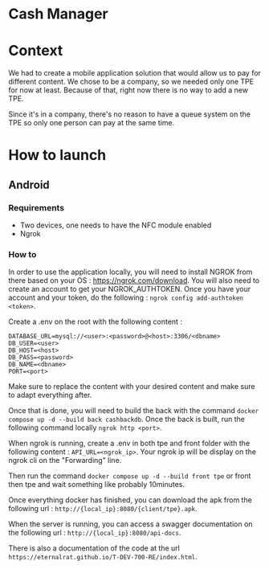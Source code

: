 # Cash Manager
# Context

We had to create a mobile application solution that would allow us to pay for different content.
We chose to be a company, so we needed only one TPE for now at least.
Because of that, right now there is no way to add a new TPE.

Since it's in a company, there's no reason to have a queue system on the TPE so only one person can pay at the same time.

# How to launch

## Android

### Requirements

- Two devices, one needs to have the NFC module enabled
- Ngrok

### How to

In order to use the application locally, you will need to install NGROK from there based on your OS : https://ngrok.com/download.
You will also need to create an account to get your NGROK_AUTHTOKEN. Once you have your account and your token, do the following : `ngrok config add-authtoken <token>`. 

Create a .env on the root with the following content :
```
DATABASE_URL=mysql://<user>:<password>@<host>:3306/<dbname>
DB_USER=<user>
DB_HOST=<host>
DB_PASS=<password>
DB_NAME=<dbname>
PORT=<port>
```
Make sure to replace the content with your desired content and make sure to adapt everything after.

Once that is done, you will need to build the back with the command `docker compose up -d --build back cashbackdb`.
Once the back is built, run the following command locally `ngrok http <port>`.

When ngrok is running, create a .env in both tpe and front folder with the following content :
`API_URL=<ngrok_ip>`. Your ngrok ip will be display on the ngrok cli on the "Forwarding" line.

Then run the command `docker compose up -d --build front tpe` or front then tpe and wait something like probably 10minutes.

Once everything docker has finished, you can download the apk from the following url :
`http://{local_ip}:8080/{client/tpe}.apk`.

When the server is running, you can access a swagger documentation on the following url : `http://{local_ip}:8080/api-docs`.

There is also a documentation of the code at the url `https://eternalrat.github.io/T-DEV-700-RE/index.html`.